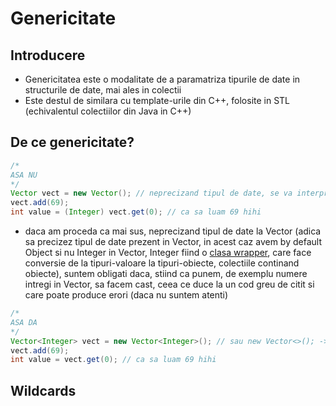 # Genericitate
## Introducere
- Genericitatea este o modalitate de a paramatriza tipurile de date in structurile de date, mai ales in colectii
- Este destul de similara cu template-urile din C++, folosite in STL (echivalentul colectiilor din Java in C++)
## De ce genericitate?
```java
/*
ASA NU
*/
Vector vect = new Vector(); // neprecizand tipul de date, se va interpreta ca avem by default Object-uri in Vector
vect.add(69);
int value = (Integer) vect.get(0); // ca sa luam 69 hihi
```
- daca am proceda ca mai sus, neprecizand tipul de date la Vector (adica sa precizez tipul de date prezent in Vector, in acest caz avem by default Object si nu Integer in Vector, Integer fiind o [clasa wrapper](https://www.geeksforgeeks.org/wrapper-classes-java/), care face conversie de la tipuri-valoare la tipuri-obiecte, colectiile continand obiecte), suntem obligati daca, stiind ca punem, de exemplu numere intregi in Vector, sa facem cast, ceea ce duce la un cod greu de citit si care poate produce erori (daca nu suntem atenti)
```java
/*
ASA DA
*/
Vector<Integer> vect = new Vector<Integer>(); // sau new Vector<>(); -> acum stim ca avem int-uri in Vector
vect.add(69);
int value = vect.get(0); // ca sa luam 69 hihi
```
## Wildcards
